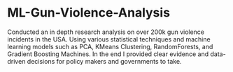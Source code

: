 # ML-Gun-Violence-Analysis
Conducted an in depth research analysis on over 200k gun violence incidents in the USA. Using various statistical techniques and machine learning models such as PCA, KMeans Clustering, RandomForests, and Gradient Boosting Machines. In the end I provided clear evidence and data-driven decisions for policy makers and governments to take.
